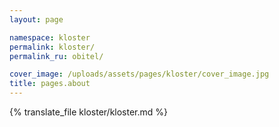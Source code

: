 ```yaml
---
layout: page

namespace: kloster
permalink: kloster/
permalink_ru: obitel/

cover_image: /uploads/assets/pages/kloster/cover_image.jpg
title: pages.about
---
```

{% translate_file kloster/kloster.md %}
